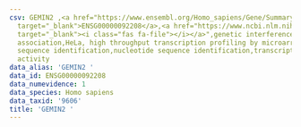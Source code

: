 ```yaml
---
csv: GEMIN2 ,<a href="https://www.ensembl.org/Homo_sapiens/Gene/Summary?db=core;g=ENSG00000092208"
  target="_blank">ENSG00000092208</a>,<a href="https://www.ncbi.nlm.nih.gov/pubmed/28369544"
  target="_blank"><i class="fas fa-file"></i></a>",genetic interference,functional
  association,HeLa, high throughput transcription profiling by microarray,nucleotide
  sequence identification,nucleotide sequence identification,transcriptional regulation,down-regulates
  activity
data_alias: 'GEMIN2 '
data_id: ENSG00000092208
data_numevidence: 1
data_species: Homo sapiens
data_taxid: '9606'
title: 'GEMIN2 '
---
```

